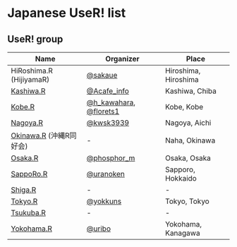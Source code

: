 Japanese UseR! list
=====

## UseR! group

| Name | Organizer | Place |
|------|-----------|-------|
| HiRoshima.R (HijiyamaR) |[@sakaue](http://twitter.com/sakaue) | Hiroshima, Hiroshima |
| [Kashiwa.R](http://www14.atwiki.jp/kashiwar/) | [@Acafe_info](http://twitter.com/Acafe_info) | Kashiwa, Chiba |
| [Kobe.R](http://kobexr.doorkeeper.jp) | [@h_kawahara](https://twitter.com/h_kawahara), [@florets1](https://twitter.com/florets1)  | Kobe, Kobe |
| [Nagoya.R](http://corpus-study.info/nagoyar/) | [@kwsk3939](https://twitter.com/kwsk3939) | Nagoya, Aichi |
| [Okinawa.R](http://www.okada.jp.org/RWiki/?%B2%AD%C6%ECR%C6%B1%B9%A5%B2%F1) (沖縄R同好会) | - | Naha, Okinawa |
| [Osaka.R](https://sites.google.com/site/osakarwiki/) | [@phosphor_m](http://twitter.com/phosphor_m) | Osaka, Osaka |
| [SappoRo.R](http://kokucheese.com/event/index/88324/) | [@uranoken](https://twitter.com/uranoken) | Sapporo, Hokkaido |
| [Shiga.R](http://atnd.org/events/5939) | - | - |
| [Tokyo.R](https://groups.google.com/forum/#!forum/r-study-tokyo) | [@yokkuns](http://twitter.com/yokkuns) | Tokyo, Tokyo |
| [Tsukuba.R](http://seesaawiki.jp/w/syou6162/) | - | - |
| [Yokohama.R](https://github.com/YokohamaR/yokohama.r) | [@uribo](http://twitter.com/u_ribo) | Yokohama, Kanagawa |
